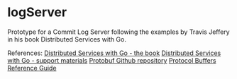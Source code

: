 # logServer
 
Prototype for a Commit Log Server following the examples by Travis Jeffery in his book Distributed Services with Go.

References:
[Distributed Services with Go - the book](https://www.amazon.com/Distributed-Services-Go-Reliable-Maintainable/dp/1680507605)
[Distributed Services with Go - support materials](https://pragprog.com/titles/tjgo/distributed-services-with-go/ )
[Protobuf Github repository](https://github.com/protocolbuffers/protobuf)
[Protocol Buffers Reference Guide](https://developers.google.com/protocol-buffers/)
